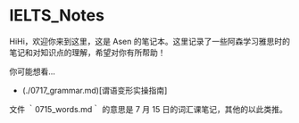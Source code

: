 # IELTS_Notes

HiHi，欢迎你来到这里，这是 Asen 的笔记本。这里记录了一些阿森学习雅思时的笔记和对知识点的理解，希望对你有所帮助！

你可能想看...

- (./0717_grammar.md)[谓语变形实操指南]

文件 ｀0715_words.md｀ 的意思是 7 月 15 日的词汇课笔记，其他的以此类推。